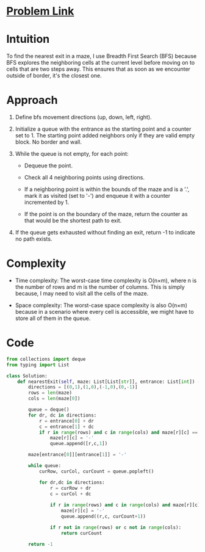 # [Problem Link](https://leetcode.com/problems/shortest-bridge/description/)

# Intuition
To find the nearest exit in a maze, I use Breadth First Search (BFS) because BFS explores the neighboring cells at the current level before moving on to cells that are two steps away. This ensures that as soon as we encounter outside of border, it's the closest one.

# Approach
1. Define bfs movement directions (up, down, left, right).
2. Initialize a queue with the entrance as the starting point and a counter set to 1. The starting point added neighbors only if they are valid empty block. No border and wall.
3. While the queue is not empty, for each point:

    - Dequeue the point.

    - Check all 4 neighboring points using directions.

    - If a neighboring point is within the bounds of the maze and is a '.', mark it as visited (set to '-') and enqueue it with a counter incremented by 1.

    - If the point is on the boundary of the maze, return the counter as that would be the shortest path to exit.

4. If the queue gets exhausted without finding an exit, return -1 to indicate no path exists.


# Complexity
- Time complexity:
The worst-case time complexity is O(n×m), where n is the number of rows and m is the number of columns. This is simply because, I may need to visit all the cells of the maze.

- Space complexity:
The worst-case space complexity is also O(n×m) because in a scenario where every cell is accessible, we might have to store all of them in the queue.

# Code
```python
from collections import deque
from typing import List

class Solution:
    def nearestExit(self, maze: List[List[str]], entrance: List[int]) -> int:
        directions = [(0,1),(1,0),(-1,0),(0,-1)]
        rows = len(maze)
        cols = len(maze[0])

        queue = deque()
        for dr, dc in directions:
            r = entrance[0] + dr
            c = entrance[1] + dc
            if r in range(rows) and c in range(cols) and maze[r][c] == '.':
                maze[r][c] = '-'
                queue.append([r,c,1])

        maze[entrance[0]][entrance[1]] = '-'

        while queue:
            curRow, curCol, curCount = queue.popleft()

            for dr,dc in directions:
                r = curRow + dr
                c = curCol + dc
    
                if r in range(rows) and c in range(cols) and maze[r][c] == '.':
                    maze[r][c] = '-'
                    queue.append((r,c, curCount+1))

                if r not in range(rows) or c not in range(cols):
                    return curCount

        return -1
```